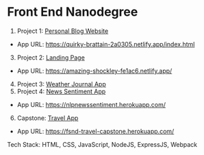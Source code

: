 # Front End Nanodegree

1. Project 1: [Personal Blog Website](https://github.com/joshxinjie/fend_p1)
  - App URL: https://quirky-brattain-2a0305.netlify.app/index.html
3. Project 2: [Landing Page](https://github.com/joshxinjie/fend_p2)
  - App URL: https://amazing-shockley-fe1ac6.netlify.app/
4. Project 3: [Weather Journal App](https://github.com/joshxinjie/fend_p3)
5. Project 4: [News Sentiment App](https://github.com/joshxinjie/fend_p4)
  - App URL: https://nlpnewssentiment.herokuapp.com/
6. Capstone: [Travel App](https://github.com/joshxinjie/fend_capstone)
  - App URL: https://fsnd-travel-capstone.herokuapp.com/

Tech Stack: HTML, CSS, JavaScript, NodeJS, ExpressJS, Webpack
